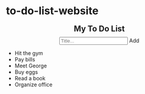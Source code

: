 # to-do-list-website
<!DOCTYPE html>
<html>
<head>
<meta name="viewport" content="width=device-width, initial-scale=1">
<style>
body {
  margin: 0;
  min-width: 250px;
}
/* Include the padding and border in an element's total width and height */
{
  box-sizing: border-box;
}

/* Remove margins and padding from the list */
ul 
{
  margin: 0;
  padding: 0;
}

/* Style the list items */
ul li {
  cursor: pointer;
  position: relative;
  padding: 12px 8px 12px 40px;
  list-style-type: none;
  background: orange;
  font-size: 18px;
  transition: 0.2s;
/* make the list items unselectable */
  -webkit-user-select: none;
  -moz-user-select: none;
  -ms-user-select: none;
  user-select: none;
}

/* Set all odd list items to a different color (zebra-stripes) */
ul li:nth-child(odd) {
  background: #f9f9f9;
Darker background-color on hover */
ul li:hover {
  background: #ddd;
}

/* When clicked on, add a background color and strike out text */
ul li.checked {
background: #888;
  color: green;
  text-decoration: line-through;
}

/* Add a "checked" mark when clicked on */
ul li.checked::before {
  content: '';
  position: absolute;
  border-color: #fff;
  border-style: solid;
  border-width: 0 2px 2px 0;
  top: 10px;
  left: 16px;
  transform: rotate(45deg);
  height: 15px;
  width: 7px;
}

/* Style the close button */
.close {
  position: absolute;
  right: 0;top: 0;
  padding: 12px 16px 12px 16px;
}

.close:hover {
  background-color: blue;
  color: blue;
}

/* Style the header */
.header {
  background-color: red;
  padding: 100px 50px;
  color: yellow;
Clear floats after the header */
.header:after {
  content: "";
  display: table;
  clear: both;
}

/* Style the input */
input {
margin: 0;
  border: none;
  border-radius: 0;
  width: 75%;
  padding: 10px;
  float: left;
  font-size: 20px;
}

/* Style the "Add" button */
.addBtn {
background-color: blue;
}
</style>
</head>
<body>
<center>
<div id="myDIV" class="header">
  <h2 style="margin:10px">My To Do List</h2>
  <input type="text" id="myInput" placeholder="Title...">
<span onclick="newElement()" class="addBtn">Add</span>
</div>
</center>

<ul id="myUL">
  <li>Hit the gym</li>
  <li class="checked">Pay bills</li>
  <li>Meet George</li>
<li>Buy eggs</li>
  <li>Read a book</li>
  <li>Organize office</li>
</ul>

<script>
// Create a "close" button and append it to each list item
var myNodelist = document.getElementsByTagName("LI");
var i;
for (i = 0; i < myNodelist.length; i++) {
  var span = document.createElement("SPAN");
  var txt = document.createTextNode("\u00D7");
  span.className = "close";
  span.appendChild(txt);
myNodelist[i].appendChild(span);
}

// Click on a close button to hide the current list item
var close = document.getElementsByClassName("close");
var i;
for (i = 0; i < close.length; i++) {
close[i].onclick = function() {
    var div = this.parentElement;
    div.style.display = "none";
  }
}

// Add a "checked" symbol when clicking on a list item
var list =

document.querySelector('ul');
list.addEventListener('click', function(ev) {
  if (ev.target.tagName === 'LI') {
    ev.target.classList.toggle('checked');
  }
}, false);

// Create a new list item when clicking on the "Add" button
function newElement() {
  var li = document.createElement("li");
  var inputValue = document.getElementById("myInput").value;
  var t = document.createTextNode(inputValue);
li.appendChild(t);
  if (inputValue === '') {
    alert("You must write something!");
  } else {
    document.getElementById("myUL").appendChild(li);
  }
  document.getElementById("myInput").value = "";
var span = document.createElement("SPAN");
  var txt = document.createTextNode("\u00D7");
  span.className = "close";
  span.appendChild(txt);
  li.appendChild(span);

  for (i = 0; i < close.length; i++) {
    close[i].onclick = function() {
var div = this.parentElement;
      div.style.display = "none";
    }
  }
}
</script>
</body>
</html>
